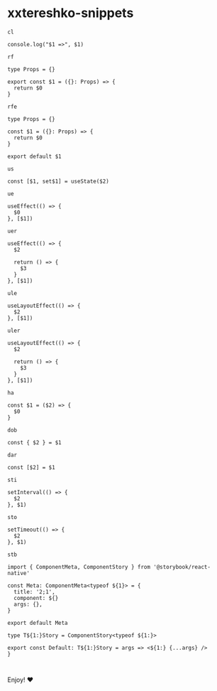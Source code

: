 # xxtereshko-snippets

`cl`

```tsx
console.log("$1 =>", $1)
```

`rf`

```tsx
type Props = {}

export const $1 = ({}: Props) => {
  return $0
}
```

`rfe`

```tsx
type Props = {}

const $1 = ({}: Props) => {
  return $0
}

export default $1
```

`us`

```tsx
const [$1, set$1] = useState($2)
```

`ue`

```tsx
useEffect(() => {
  $0
}, [$1])
```

`uer`

```tsx
useEffect(() => {
  $2

  return () => {
    $3
  }
}, [$1])
```

`ule`

```tsx
useLayoutEffect(() => {
  $2
}, [$1])
```

`uler`

```tsx
useLayoutEffect(() => {
  $2

  return () => {
    $3
  }
}, [$1])
```

`ha`

```tsx
const $1 = ($2) => {
  $0
}
```

`dob`

```tsx
const { $2 } = $1
```

`dar`

```tsx
const [$2] = $1
```

`sti`

```tsx
setInterval(() => {
  $2
}, $1)
```

`sto`

```tsx
setTimeout(() => {
  $2
}, $1)
```


`stb`

```tsx
import { ComponentMeta, ComponentStory } from '@storybook/react-native'

const Meta: ComponentMeta<typeof ${1}> = {
  title: '2;1',
  component: ${}
  args: {},
}

export default Meta

type T${1:}Story = ComponentStory<typeof ${1:}>

export const Default: T${1:}Story = args => <${1:} {...args} />
}



```

Enjoy! ❤️
